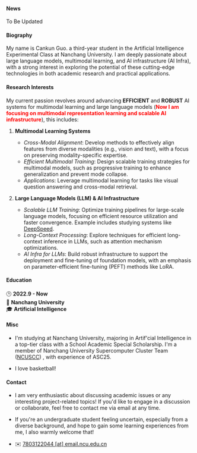 
#### News
To Be Updated


#### Biography

My name is Cankun Guo. a third-year student in the Artificial Intelligence Experimental Class at Nanchang University. I am deeply passionate about large language models, multimodal learning, and AI infrastructure (AI Infra), with a strong interest in exploring the potential of these cutting-edge technologies in both academic research and practical applications.

#### Research Interests

My current passion revolves around advancing **EFFICIENT** and **ROBUST** AI systems for multimodal learning and large language models (<strong style="color:red;">Now I am focusing on multimodal representation learning and scalable AI infrastructure</strong>), this includes:

1. **Multimodal Learning Systems**  
   - *Cross-Modal Alignment*: Develop methods to effectively align features from diverse modalities (e.g., vision and text), with a focus on preserving modality-specific expertise. 
   - *Efficient Multimodal Training*: Design scalable training strategies for multimodal models, such as progressive training to enhance generalization and prevent mode collapse.  
   - *Applications*: Leverage multimodal learning for tasks like visual question answering and cross-modal retrieval.

2. **Large Language Models (LLM) & AI Infrastructure**  
   - *Scalable LLM Training*: Optimize training pipelines for large-scale language models, focusing on efficient resource utilization and faster convergence. Example includes studying systems like [DeepSpeed](https://github.com/microsoft/DeepSpeed).  
   - *Long-Context Processing*: Explore techniques for efficient long-context inference in LLMs, such as attention mechanism optimizations.  
   - *AI Infra for LLMs*: Build robust infrastructure to support the deployment and fine-tuning of foundation models, with an emphasis on parameter-efficient fine-tuning (PEFT) methods like LoRA.

#### Education



🕒 **2022.9 - Now**   
📍 **Nanchang University**  
🎓 **Artificial Intelligence**


#### Misc

* I'm studying at Nanchang University, majoring in Artif'cial Intelligence in a top-tier class with a School Academic Special Scholarship. I'm a member of Nanchang University Supercomputer Cluster Team ([NCUSCC](https://ncuscc.github.io/)) , with experience of ASC25. 

* I love basketball!

#### Contact<p id="contact-info"></p>

* </strong></strong>I am very enthusiastic about discussing academic issues or any interesting project-related topics! </strong></strong> If you'd like to engage in a discussion or collaborate, feel free to contact me via email at any time. 

* If you're an undergraduate student feeling uncertain, especially from a diverse background, and hope to gain some learning experiences from me, I also warmly welcome that!

* ✉️ [7803122044 [at] email.ncu.edu.cn](7803122044@email.ncu.edu.cn)
